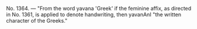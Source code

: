 No. 1364. — "From the word yavana 'Greek' if the feminine affix, as directed in No. 1361, is applied to denote handwriting, then yavanAnI "the written character of the Greeks."